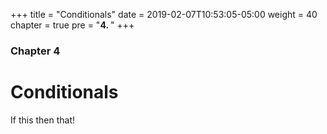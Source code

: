 +++
title = "Conditionals"
date = 2019-02-07T10:53:05-05:00
weight = 40
chapter = true
pre = "<b>4. </b>"
+++

### Chapter 4

# Conditionals

If this then that!
